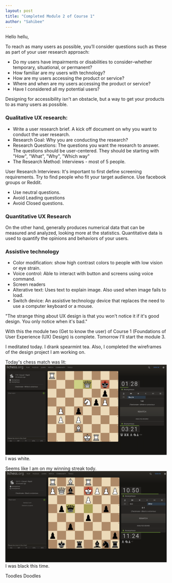 ```yaml
---
layout: post
title: "Completed Module 2 of Course 1"
author: "Sahibee"
---
```


Hello hellu,

To reach as many users as possible, you’ll consider questions such as these as part of your user research approach:

- Do my users have impairments or disabilities to consider–whether temporary, situational, or permanent?
- How familiar are my users with technology?
- How are my users accessing the product or service?
- Where and when are my users accessing the product or service?
- Have I considered all my potential users?

Designing for accessibility isn't an obstacle, but a way to get your products to as many users as possible.

### Qualitative UX research:

- Write a user research brief. A kick off document on why you want to conduct the user research.
- Research Goal: Why you are conducting the research?
- Research Questions: The questions you want the research to answer. The questions should be user-centered. They should be starting with "How", "What", "Why", "Which way"
- The Research Method: Interviews - most of 5 people.

User Research Interviews:
It's important to first define screening requirements. Try to find people who fit your target audience. Use facebook groups or Reddit.

- Use neutral questions.
- Avoid Leading questions
- Avoid Closed questions.

### Quantitative UX Research

On the other hand, generally produces numerical data that can be measured and analyzed, looking more at the statistics. Quantitative data is used to quantify the opinions and behaviors of your users.

### Assistive technology

- Color modification: show high contrast colors to people with low vision or eye strain.
- Voice control: Able to interact with button and screens using voice command.
- Screen readers
- Alterative text: Uses text to explain image. Also used when image fails to load.
- Switch device: An assistive technology device that replaces the need to use a computer keyboard or a mouse.

"The strange thing about UX design is that you won't notice it if it's good design. You only notice when it's bad."

With this the module two (Get to know the user) of Course 1 (Foundations of User Experience (UX) Design) is complete. Tomorrow I'll start the module 3.

I meditated today.
I drank spearmint tea.
Also, I completed the wireframes of the design project I am working on.

Today's chess match was lit:
![Chess](../images/aug/chess-5.png)
I was white.

Seems like I am on my winning streak tody.
![Chess](../images/aug/chess-6.png)
I was black this time.

Toodles Doodles
